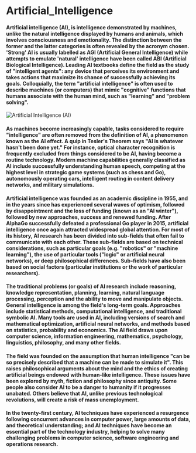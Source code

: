 # Artificial_Intelligence

#### Artificial intelligence (AI), is intelligence demonstrated by machines, unlike the natural intelligence displayed by humans and animals, which involves consciousness and emotionality. The distinction between the former and the latter categories is often revealed by the acronym chosen. 'Strong' AI is usually labelled as AGI (Artificial General Intelligence) while attempts to emulate 'natural' intelligence have been called ABI (Artificial Biological Intelligence). Leading AI textbooks define the field as the study of "intelligent agents": any device that perceives its environment and takes actions that maximize its chance of successfully achieving its goals. Colloquially, the term "artificial intelligence" is often used to describe machines (or computers) that mimic "cognitive" functions that humans associate with the human mind, such as "learning" and "problem solving".

![Artificial Intelligence (AI)](https://miro.medium.com/max/1250/1*MHwBE1d1KNkPciXAEZW1dA.png "AI")

#### As machines become increasingly capable, tasks considered to require "intelligence" are often removed from the definition of AI, a phenomenon known as the AI effect. A quip in Tesler's Theorem says "AI is whatever hasn't been done yet." For instance, optical character recognition is frequently excluded from things considered to be AI, having become a routine technology. Modern machine capabilities generally classified as AI include successfully understanding human speech, competing at the highest level in strategic game systems (such as chess and Go), autonomously operating cars, intelligent routing in content delivery networks, and military simulations.

#### Artificial intelligence was founded as an academic discipline in 1955, and in the years since has experienced several waves of optimism, followed by disappointment and the loss of funding (known as an "AI winter"), followed by new approaches, success and renewed funding. After AlphaGo successfully defeated a professional Go player in 2015, artificial intelligence once again attracted widespread global attention. For most of its history, AI research has been divided into sub-fields that often fail to communicate with each other. These sub-fields are based on technical considerations, such as particular goals (e.g. "robotics" or "machine learning"), the use of particular tools ("logic" or artificial neural networks), or deep philosophical differences. Sub-fields have also been based on social factors (particular institutions or the work of particular researchers).

#### The traditional problems (or goals) of AI research include reasoning, knowledge representation, planning, learning, natural language processing, perception and the ability to move and manipulate objects. General intelligence is among the field's long-term goals. Approaches include statistical methods, computational intelligence, and traditional symbolic AI. Many tools are used in AI, including versions of search and mathematical optimization, artificial neural networks, and methods based on statistics, probability and economics. The AI field draws upon computer science, information engineering, mathematics, psychology, linguistics, philosophy, and many other fields.

#### The field was founded on the assumption that human intelligence "can be so precisely described that a machine can be made to simulate it". This raises philosophical arguments about the mind and the ethics of creating artificial beings endowed with human-like intelligence. These issues have been explored by myth, fiction and philosophy since antiquity. Some people also consider AI to be a danger to humanity if it progresses unabated. Others believe that AI, unlike previous technological revolutions, will create a risk of mass unemployment.

#### In the twenty-first century, AI techniques have experienced a resurgence following concurrent advances in computer power, large amounts of data, and theoretical understanding; and AI techniques have become an essential part of the technology industry, helping to solve many challenging problems in computer science, software engineering and operations research.
